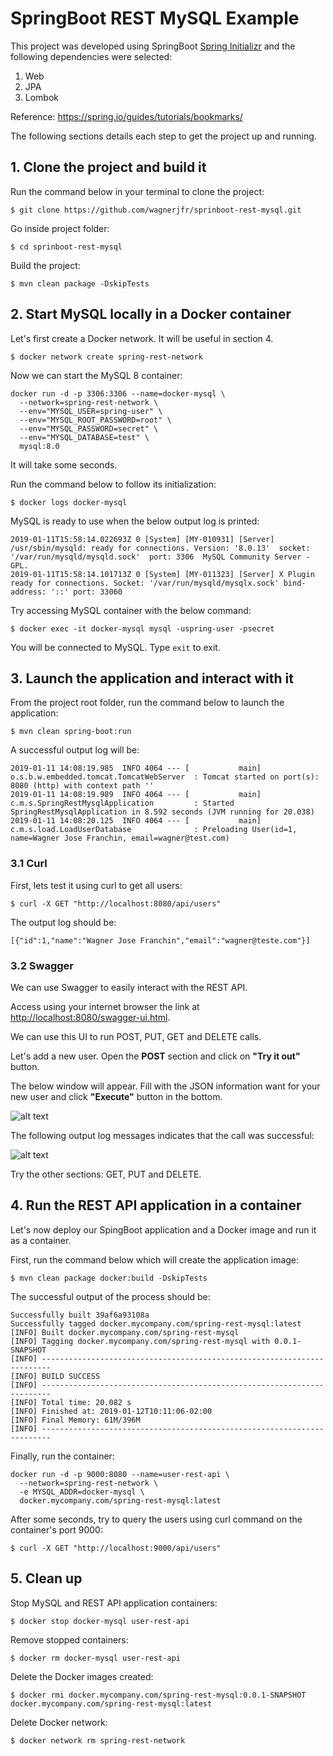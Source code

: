 # SpringBoot REST MySQL Example

This project was developed using SpringBoot [Spring Initializr](start.spring.io) and the following dependencies were selected:
1. Web
2. JPA
3. Lombok

Reference: https://spring.io/guides/tutorials/bookmarks/

The following sections details each step to get the project up and running.

## 1. Clone the project and build it
Run the command below in your terminal to clone the project:
```
$ git clone https://github.com/wagnerjfr/sprinboot-rest-mysql.git
```
Go inside project folder:
```
$ cd sprinboot-rest-mysql
```
Build the project:
```
$ mvn clean package -DskipTests
```
## 2. Start MySQL locally in a Docker container

Let's first create a Docker network. It will be useful in section 4. 
```
$ docker network create spring-rest-network
```
Now we can start the MySQL 8 container:
```
docker run -d -p 3306:3306 --name=docker-mysql \
  --network=spring-rest-network \
  --env="MYSQL_USER=spring-user" \
  --env="MYSQL_ROOT_PASSWORD=root" \
  --env="MYSQL_PASSWORD=secret" \
  --env="MYSQL_DATABASE=test" \
  mysql:8.0
```
It will take some seconds.

Run the command below to follow its initialization:
```
$ docker logs docker-mysql
```
MySQL is ready to use when the below output log is printed:
```console
2019-01-11T15:58:14.022693Z 0 [System] [MY-010931] [Server] /usr/sbin/mysqld: ready for connections. Version: '8.0.13'  socket: '/var/run/mysqld/mysqld.sock'  port: 3306  MySQL Community Server - GPL.
2019-01-11T15:58:14.101713Z 0 [System] [MY-011323] [Server] X Plugin ready for connections. Socket: '/var/run/mysqld/mysqlx.sock' bind-address: '::' port: 33060
```

Try accessing MySQL container with the below command:
```
$ docker exec -it docker-mysql mysql -uspring-user -psecret
```
You will be connected to MySQL. Type `exit` to exit.

## 3. Launch the application and interact with it
From the project root folder, run the command below to launch the application:
```
$ mvn clean spring-boot:run
```
A successful output log will be:
```console
2019-01-11 14:08:19.985  INFO 4064 --- [           main] o.s.b.w.embedded.tomcat.TomcatWebServer  : Tomcat started on port(s): 8080 (http) with context path ''
2019-01-11 14:08:19.989  INFO 4064 --- [           main] c.m.s.SpringRestMysqlApplication         : Started SpringRestMysqlApplication in 8.592 seconds (JVM running for 20.038)
2019-01-11 14:08:20.125  INFO 4064 --- [           main] c.m.s.load.LoadUserDatabase              : Preloading User(id=1, name=Wagner Jose Franchin, email=wagner@test.com)
```
### 3.1 Curl
First, lets test it using curl to get all users:
```
$ curl -X GET "http://localhost:8080/api/users"
```
The output log should be:
```console
[{"id":1,"name":"Wagner Jose Franchin","email":"wagner@teste.com"}]
```
### 3.2 Swagger
We can use Swagger to easily interact with the REST API.

Access using your internet browser the link at <http://localhost:8080/swagger-ui.html>.

We can use this UI to run POST, PUT, GET and DELETE calls.

Let's add a new user. Open the **POST** section and click on **"Try it out"** button.

The below window will appear. Fill with the JSON information want  for your new user and click **"Execute"** button in the bottom.

![alt text](https://github.com/wagnerjfr/springboot-rest-mysql/blob/master/figures/figure1.png)

The following output log messages indicates that the call was successful:

![alt text](https://github.com/wagnerjfr/springboot-rest-mysql/blob/master/figures/figure2.png)

Try the other sections: GET, PUT and DELETE.

## 4. Run the REST API application in a container
Let's now deploy our SpingBoot application and a Docker image and run it as a container.

First, run the command below which will create the application image:
```
$ mvn clean package docker:build -DskipTests
```
The successful output of the process should be:
```console
Successfully built 39af6a93108a
Successfully tagged docker.mycompany.com/spring-rest-mysql:latest
[INFO] Built docker.mycompany.com/spring-rest-mysql
[INFO] Tagging docker.mycompany.com/spring-rest-mysql with 0.0.1-SNAPSHOT
[INFO] ------------------------------------------------------------------------
[INFO] BUILD SUCCESS
[INFO] ------------------------------------------------------------------------
[INFO] Total time: 20.082 s
[INFO] Finished at: 2019-01-12T10:11:06-02:00
[INFO] Final Memory: 61M/396M
[INFO] ------------------------------------------------------------------------
```
Finally, run the container:
```
docker run -d -p 9000:8080 --name=user-rest-api \
  --network=spring-rest-network \
  -e MYSQL_ADDR=docker-mysql \
  docker.mycompany.com/spring-rest-mysql:latest
```
After some seconds, try to query the users using curl command on the container's port 9000: 
```
$ curl -X GET "http://localhost:9000/api/users"
```

## 5. Clean up
Stop MySQL and REST API application containers:
```
$ docker stop docker-mysql user-rest-api
```
Remove stopped containers:
```
$ docker rm docker-mysql user-rest-api
```
Delete the Docker images created:
```
$ docker rmi docker.mycompany.com/spring-rest-mysql:0.0.1-SNAPSHOT docker.mycompany.com/spring-rest-mysql:latest
```
Delete Docker network:
```
$ docker network rm spring-rest-network
```
